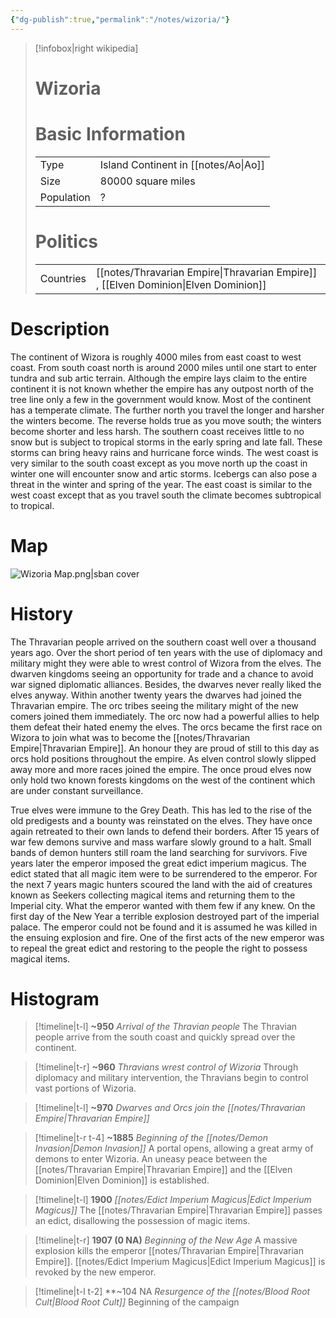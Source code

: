 ```yaml
---
{"dg-publish":true,"permalink":"/notes/wizoria/"}
---
```



> [!infobox|right wikipedia]
> # Wizoria
># Basic Information
> |  |   |
> | ---- | --- |
> | Type | Island Continent in [[notes/Ao\|Ao]]|
> | Size | 80000 square miles |  
> | Population | ? |  
> # Politics
>  |  |   |
> | ---- | --- |
> | Countries | [[notes/Thravarian Empire\|Thravarian Empire]] , [[Elven Dominion\|Elven Dominion]] |
# Description
The continent of Wizora is roughly 4000 miles from east coast to west coast. From south coast north is around 2000 miles until one start to enter tundra and sub artic terrain. Although the empire lays claim to the entire continent it is not known whether the empire has any outpost north of the tree line only a few in the government would know. Most of the continent has a temperate climate. The further north you travel the longer and harsher the winters become. The reverse holds true as you move south; the winters become shorter and less harsh. The southern coast receives little to no snow but is subject to tropical storms in the early spring and late fall. These storms can bring heavy rains and hurricane force winds. The west coast is very similar to the south coast except as you move north up the coast in winter one will encounter snow and artic storms. Icebergs can also pose a threat in the winter and spring of the year. The east coast is similar to the west coast except that as you travel south the climate becomes subtropical to tropical.

# Map 
![Wizoria Map.png|sban cover](/img/user/images/Wizoria%20Map.png)


# History  
The Thravarian people arrived on the southern coast well over a thousand years ago. Over the short period of ten years with the use of diplomacy and military might they were able to wrest control of Wizora from the elves. The dwarven kingdoms seeing an opportunity for trade and a chance to avoid war signed diplomatic alliances. Besides, the dwarves never really liked the elves anyway. Within another twenty years the dwarves had joined the Thravarian empire. The orc tribes seeing the military might of the new comers joined them immediately. The orc now had a powerful allies to help them defeat their hated enemy the elves. The orcs became the first race on Wizora to join what was to become the [[notes/Thravarian Empire\|Thravarian Empire]].  An honour they are proud of still to this day as orcs hold positions throughout the empire. As elven control slowly slipped away more and more races joined the empire. The once proud elves now only hold two known forests kingdoms on the west of the continent which are under constant surveillance. 

True elves were immune to the Grey Death. This has led to the rise of the old predigests and a bounty was reinstated on the elves. They have once again retreated to their own lands to defend their borders. After 15 years of war few demons survive and mass warfare slowly ground to a halt. Small bands of demon hunters still roam the land searching for survivors. Five years later the emperor imposed the great edict imperium magicus. The edict stated that all magic item were to be surrendered to the emperor. For the next 7 years magic hunters scoured the land with the aid of creatures known as Seekers collecting magical items and returning them to the Imperial city. What the emperor wanted with them few if any knew. On the first day of the New Year a terrible explosion destroyed part of the imperial palace. The emperor could not be found and it is assumed he was killed in the ensuing explosion and fire. One of the first acts of the new emperor was to repeal the great edict and restoring to the people the right to possess magical items.

# Histogram
>[!timeline|t-l] **~950** _Arrival of the Thravian people_
The Thravian people arrive from the south coast and quickly spread over the continent.

> [!timeline|t-r] **~960** *Thravians wrest control of Wizoria*
> Through diplomacy and military intervention, the Thravians begin to control vast portions of Wizoria.

>[!timeline|t-l] **~970** _Dwarves and Orcs join the [[notes/Thravarian Empire\|Thravarian Empire]]_

> [!timeline|t-r t-4] **~1885** *Beginning of the [[notes/Demon Invasion\|Demon Invasion]]*
> A portal opens, allowing a great army of demons to enter Wizoria.
> An uneasy peace between the [[notes/Thravarian Empire\|Thravarian Empire]] and the [[Elven Dominion\|Elven Dominion]] is established.

> [!timeline|t-l] **1900** *[[notes/Edict Imperium Magicus\|Edict Imperium Magicus]]*
> The [[notes/Thravarian Empire\|Thravarian Empire]] passes an edict, disallowing the possession of magic items.

 >[!timeline|t-r] **1907 (0 NA)** *Beginning of the New Age*
 >A massive explosion kills the emperor [[notes/Thravarian Empire\|Thravarian Empire]]. 
 >[[notes/Edict Imperium Magicus\|Edict Imperium Magicus]] is revoked by the new emperor.
 
 > [!timeline|t-l t-2] **~104 NA *Resurgence of the [[notes/Blood Root Cult\|Blood Root Cult]]*
 > Beginning of the campaign